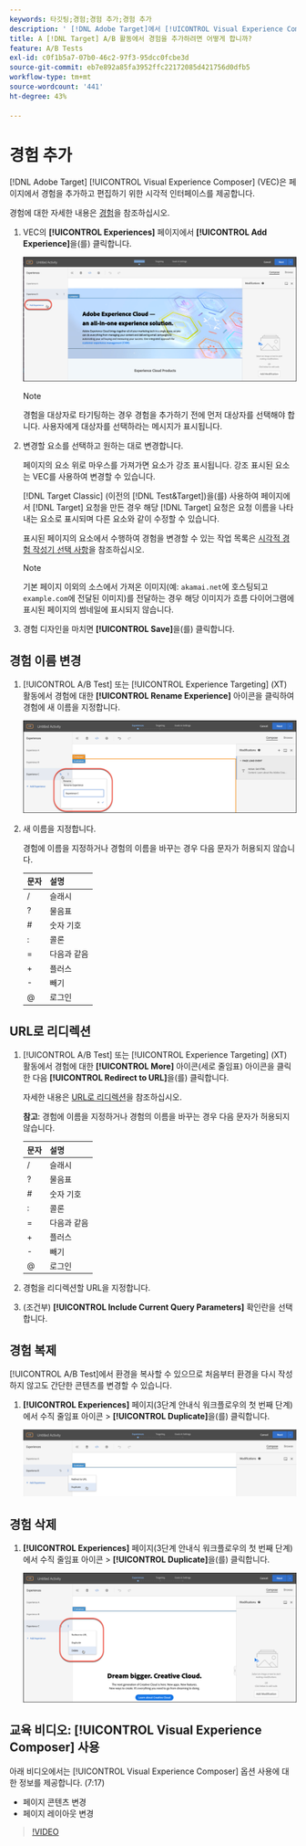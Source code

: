 ```yaml
---
keywords: 타깃팅;경험;경험 추가;경험 추가
description: ' [!DNL Adobe Target]에서 [!UICONTROL Visual Experience Composer] (VEC)을(를) 사용하는 방법을 알아봅니다.'
title: A [!DNL Target] A/B 활동에서 경험을 추가하려면 어떻게 합니까?
feature: A/B Tests
exl-id: c0f1b5a7-07b0-46c2-97f3-95dcc0fcbe3d
source-git-commit: eb7e892a85fa3952ffc22172085d421756d0dfb5
workflow-type: tm+mt
source-wordcount: '441'
ht-degree: 43%

---
```


# 경험 추가

[!DNL Adobe Target] [!UICONTROL Visual Experience Composer] (VEC)은 페이지에서 경험을 추가하고 편집하기 위한 시각적 인터페이스를 제공합니다.

경험에 대한 자세한 내용은 [경험](/help/main/c-experiences/experiences.md#concept_A2E10F6AFB3D4AEAB6951EE14688848D)을 참조하십시오.

1. VEC의 **[!UICONTROL Experiences]** 페이지에서 **[!UICONTROL Add Experience]**&#x200B;을(를) 클릭합니다.

   ![경험 추가 선택 사항](/help/main/c-activities/t-test-ab/t-test-create-ab/assets/add-experience.png)

   >[!NOTE]
   >
   >경험을 대상자로 타기팅하는 경우 경험을 추가하기 전에 먼저 대상자를 선택해야 합니다. 사용자에게 대상자를 선택하라는 메시지가 표시됩니다.

1. 변경할 요소를 선택하고 원하는 대로 변경합니다.

   페이지의 요소 위로 마우스를 가져가면 요소가 강조 표시됩니다. 강조 표시된 요소는 VEC를 사용하여 변경할 수 있습니다.

   [!DNL Target Classic] (이전의 [!DNL Test&Target])을(를) 사용하여 페이지에서 [!DNL Target] 요청을 만든 경우 해당 [!DNL Target] 요청은 요청 이름을 나타내는 요소로 표시되며 다른 요소와 같이 수정할 수 있습니다.

   표시된 페이지의 요소에서 수행하여 경험을 변경할 수 있는 작업 목록은 [시각적 경험 작성기 선택 사항](/help/main/c-experiences/c-visual-experience-composer/viztarget-options.md)을 참조하십시오.

   >[!NOTE]
   >
   >기본 페이지 이외의 소스에서 가져온 이미지(예: `akamai.net`에 호스팅되고 `example.com`에 전달된 이미지)를 전달하는 경우 해당 이미지가 흐름 다이어그램에 표시된 페이지의 썸네일에 표시되지 않습니다.

1. 경험 디자인을 마치면 **[!UICONTROL Save]**&#x200B;을(를) 클릭합니다.

## 경험 이름 변경

1. [!UICONTROL A/B Test] 또는 [!UICONTROL Experience Targeting] (XT) 활동에서 경험에 대한 **[!UICONTROL Rename Experience]** 아이콘을 클릭하여 경험에 새 이름을 지정합니다.

   ![경험 이름 변경](/help/main/c-activities/t-test-ab/t-test-create-ab/assets/rename-experience.png)

2. 새 이름을 지정합니다.

   경험에 이름을 지정하거나 경험의 이름을 바꾸는 경우 다음 문자가 허용되지 않습니다.

   | 문자 | 설명 |
   |--- |--- |
   | / | 슬래시 |
   | ? | 물음표 |
   | # | 숫자 기호 |
   | : | 콜론 |
   | = | 다음과 같음 |
   | + | 플러스 |
   | - | 빼기 |
   | @ | 로그인 |

## URL로 리디렉션

1. [!UICONTROL A/B Test] 또는 [!UICONTROL Experience Targeting] (XT) 활동에서 경험에 대한 **[!UICONTROL More]** 아이콘(세로 줄임표) 아이콘을 클릭한 다음 **[!UICONTROL Redirect to URL]**&#x200B;을(를) 클릭합니다.

   자세한 내용은 [URL로 리디렉션](/help/main/c-experiences/c-visual-experience-composer/redirect-offer.md)을 참조하십시오.

   **참고**: 경험에 이름을 지정하거나 경험의 이름을 바꾸는 경우 다음 문자가 허용되지 않습니다.

   | 문자 | 설명 |
   |--- |--- |
   | / | 슬래시 |
   | ? | 물음표 |
   | # | 숫자 기호 |
   | : | 콜론 |
   | = | 다음과 같음 |
   | + | 플러스 |
   | - | 빼기 |
   | @ | 로그인 |

1. 경험을 리디렉션할 URL을 지정합니다.

1. (조건부) **[!UICONTROL Include Current Query Parameters]** 확인란을 선택합니다.

## 경험 복제

[!UICONTROL A/B Test]에서 환경을 복사할 수 있으므로 처음부터 환경을 다시 작성하지 않고도 간단한 콘텐츠를 변경할 수 있습니다.

1. **[!UICONTROL Experiences]** 페이지(3단계 안내식 워크플로우의 첫 번째 단계)에서 수직 줄임표 아이콘 > **[!UICONTROL Duplicate]**&#x200B;을(를) 클릭합니다.

   ![중복된 선택 사항](/help/main/c-activities/t-test-ab/t-test-create-ab/assets/duplicate-experience.png)

## 경험 삭제

1. **[!UICONTROL Experiences]** 페이지(3단계 안내식 워크플로우의 첫 번째 단계)에서 수직 줄임표 아이콘 > **[!UICONTROL Duplicate]**&#x200B;을(를) 클릭합니다.

   ![경험 삭제 선택 사항](/help/main/c-activities/t-test-ab/t-test-create-ab/assets/delete-experience.png)

## 교육 비디오: [!UICONTROL Visual Experience Composer] 사용

아래 비디오에서는 [!UICONTROL Visual Experience Composer] 옵션 사용에 대한 정보를 제공합니다. (7:17)

* 페이지 콘텐츠 변경
* 페이지 레이아웃 변경

>[!VIDEO](https://video.tv.adobe.com/v/30516?captions=kor)
